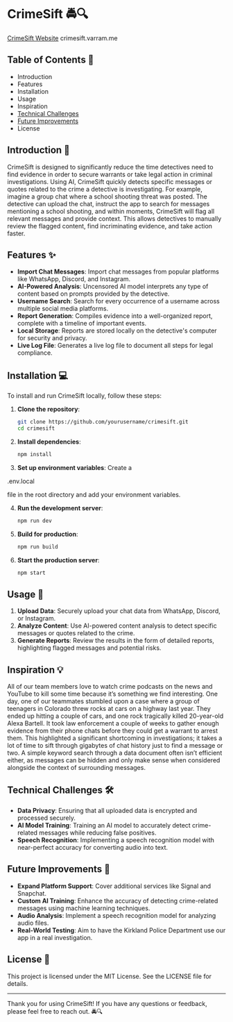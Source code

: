 # CrimeSift 🚔🔍

[CrimeSift Website](crimesift.varram.me)
crimesift.varram.me

## Table of Contents 📑
- Introduction
- Features
- Installation
- Usage
- Inspiration
- [Technical Challenges](#technical-challenges)
- [Future Improvements](#future-improvements)
- License

## Introduction 📝
CrimeSift is designed to significantly reduce the time detectives need to find evidence in order to secure warrants or take legal action in criminal investigations. Using AI, CrimeSift quickly detects specific messages or quotes related to the crime a detective is investigating. For example, imagine a group chat where a school shooting threat was posted. The detective can upload the chat, instruct the app to search for messages mentioning a school shooting, and within moments, CrimeSift will flag all relevant messages and provide context. This allows detectives to manually review the flagged content, find incriminating evidence, and take action faster.

## Features ✨
- **Import Chat Messages**: Import chat messages from popular platforms like WhatsApp, Discord, and Instagram.
- **AI-Powered Analysis**: Uncensored AI model interprets any type of content based on prompts provided by the detective.
- **Username Search**: Search for every occurrence of a username across multiple social media platforms.
- **Report Generation**: Compiles evidence into a well-organized report, complete with a timeline of important events.
- **Local Storage**: Reports are stored locally on the detective's computer for security and privacy.
- **Live Log File**: Generates a live log file to document all steps for legal compliance.

## Installation 💻
To install and run CrimeSift locally, follow these steps:

1. **Clone the repository**:
    ```sh
    git clone https://github.com/yourusername/crimesift.git
    cd crimesift
    ```

2. **Install dependencies**:
    ```sh
    npm install
    ```

3. **Set up environment variables**:
    Create a 

.env.local

 file in the root directory and add your environment variables.

4. **Run the development server**:
    ```sh
    npm run dev
    ```

5. **Build for production**:
    ```sh
    npm run build
    ```

6. **Start the production server**:
    ```sh
    npm start
    ```

## Usage 📂
1. **Upload Data**: Securely upload your chat data from WhatsApp, Discord, or Instagram.
2. **Analyze Content**: Use AI-powered content analysis to detect specific messages or quotes related to the crime.
3. **Generate Reports**: Review the results in the form of detailed reports, highlighting flagged messages and potential risks.

## Inspiration 💡
All of our team members love to watch crime podcasts on the news and YouTube to kill some time because it’s something we find interesting. One day, one of our teammates stumbled upon a case where a group of teenagers in Colorado threw rocks at cars on a highway last year. They ended up hitting a couple of cars, and one rock tragically killed 20-year-old Alexa Bartell. It took law enforcement a couple of weeks to gather enough evidence from their phone chats before they could get a warrant to arrest them. This highlighted a significant shortcoming in investigations; it takes a lot of time to sift through gigabytes of chat history just to find a message or two. A simple keyword search through a data document often isn’t efficient either, as messages can be hidden and only make sense when considered alongside the context of surrounding messages.

## Technical Challenges 🛠️
- **Data Privacy**: Ensuring that all uploaded data is encrypted and processed securely.
- **AI Model Training**: Training an AI model to accurately detect crime-related messages while reducing false positives.
- **Speech Recognition**: Implementing a speech recognition model with near-perfect accuracy for converting audio into text.

## Future Improvements 🚀
- **Expand Platform Support**: Cover additional services like Signal and Snapchat.
- **Custom AI Training**: Enhance the accuracy of detecting crime-related messages using machine learning techniques.
- **Audio Analysis**: Implement a speech recognition model for analyzing audio files.
- **Real-World Testing**: Aim to have the Kirkland Police Department use our app in a real investigation.

## License 📜
This project is licensed under the MIT License. See the LICENSE file for details.

---

Thank you for using CrimeSift! If you have any questions or feedback, please feel free to reach out. 🚔🔍
